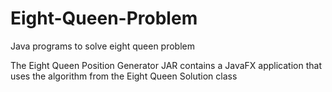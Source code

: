 # Eight-Queen-Problem
Java programs to solve eight queen problem

The Eight Queen Position Generator JAR contains a JavaFX application
that uses the algorithm from the Eight Queen Solution class
